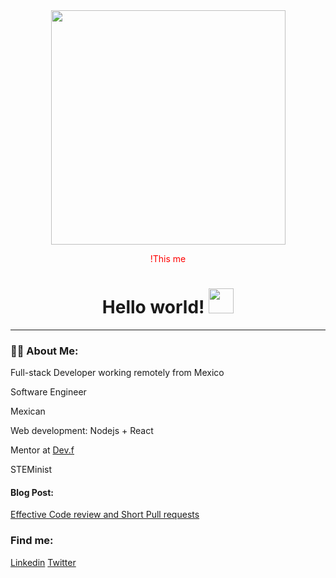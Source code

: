 
<div id="header" align="center">
  <img src="https://resizing.flixster.com/1rQSKDNaRUKCymeOpWpT3IvBNvE=/ems.ZW1zLXByZC1hc3NldHMvdHZzZWFzb24vUlRSVFRWOTAwNS53ZWJw" width="375"/>
  <p style="color:red;">!This me</p>
</div>

<h1 align="center">
  Hello world!
  <img src="https://media.giphy.com/media/MB31fRtwqzyE7zfdwJ/giphy.gif" width="40px"/>
</h1>

---

### 👩‍💻 About Me:
Full-stack Developer working remotely from Mexico
  <p>Software Engineer</p>
  <p>Mexican</p>
  <p>Web development: Nodejs + React </p>
  <p>Mentor at <a href="https://www.devf.la/">Dev.f</a></p>
  <p>STEMinist<p/>
  
  <h4>Blog Post: </h4>
  <a href="https://blog.unosquare.com/beyond-lgtm-3-tips-for-effective-code-reviews-and-short-pull-requests">Effective Code review and Short Pull requests</a>
  
  
  <h3>Find me:</h3>
  
  <a href="https://www.linkedin.com/in/krystel-baca-salayandia/">Linkedin</a>
  <a href="https://twitter.com/krystelbaca">Twitter</a>
<!--

---
### :fire: My Stats :

[![GitHub Streak](http://github-readme-streak-stats.herokuapp.com?user=krystelbaca&theme=dark&hide_border=true&date_format=M%20j%5B%2C%20Y%5D)](https://git.io/streak-stats)

**krystelbaca/krystelbaca** is a ✨ _special_ ✨ repository because its `README.md` (this file) appears on your GitHub profile.

Here are some ideas to get you started:

- 🔭 I’m currently working on ...
- 🌱 I’m currently learning ...
- 👯 I’m looking to collaborate on ...
- 🤔 I’m looking for help with ...
- 💬 Ask me about ...
- 📫 How to reach me: ...
- 😄 Pronouns: ...
- ⚡ Fun fact: ...
-->
